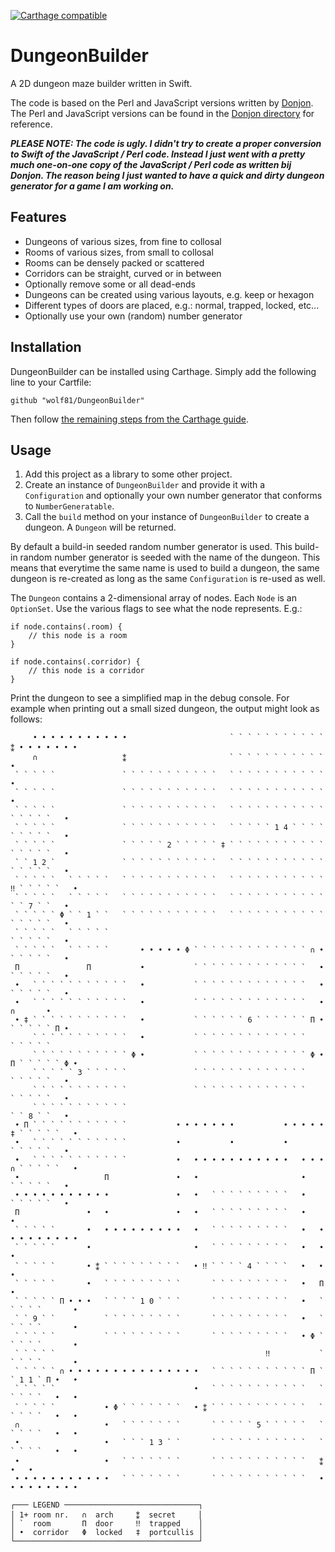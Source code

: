 [![Carthage compatible](https://img.shields.io/badge/Carthage-compatible-4BC51D.svg?style=flat)](https://github.com/Carthage/Carthage)

#  DungeonBuilder

A 2D dungeon maze builder written in Swift.

The code is based on the Perl and JavaScript versions written by [Donjon](https://donjon.bin.sh). The Perl and JavaScript versions can be found in the [Donjon directory](https://github.com/wolf81/DungeonBuilder/tree/master/Donjon) for reference.

**_PLEASE NOTE: The code is ugly. I didn't try to create a proper conversion to Swift of the JavaScript / Perl code. Instead I just went with a pretty much one-on-one copy of the JavaScript / Perl code as written bij Donjon. The reason being I just wanted to have a quick and dirty dungeon generator for a game I am working on._**

## Features

- Dungeons of various sizes, from fine to collosal
- Rooms of various sizes, from small to collosal
- Rooms can be densely packed or scattered
- Corridors can be straight, curved or in between
- Optionally remove some or all dead-ends
- Dungeons can be created using various layouts, e.g. keep or hexagon
- Different types of doors are placed, e.g.: normal, trapped, locked, etc...
- Optionally use your own (random) number generator

## Installation

DungeonBuilder can be installed using Carthage. Simply add the following line to your Cartfile:

    github "wolf81/DungeonBuilder"

Then follow [the remaining steps from the Carthage guide](https://github.com/Carthage/Carthage).

## Usage

1. Add this project as a library to some other project.
2. Create an instance of `DungeonBuilder` and provide it with a `Configuration` and optionally your own number generator that conforms to `NumberGeneratable`.
3. Call the `build` method on your instance of `DungeonBuilder` to create a dungeon. A `Dungeon` will be returned.

By default a build-in seeded random number generator is used. This build-in random number generator is seeded with the name of the dungeon. This means that everytime the same name is used to build a dungeon, the same dungeon is re-created as long as the same `Configuration` is re-used as well.   

The `Dungeon` contains a 2-dimensional array of nodes. Each `Node` is an `OptionSet`. Use the various flags to see what the node represents.  E.g.: 

    if node.contains(.room) {
        // this node is a room
    } 
    
    if node.contains(.corridor) {
        // this node is a corridor
    }

Print the dungeon to see a simplified map in the debug console. For example when printing out a small sized dungeon, the output might look as follows:

                                                                                          
         • • • • • • • • • • •                       ` ` ` ` ` ` ` ` ` ` ` ⁑ • • • • • • •  
         ∩                   ⁑                       ` ` ` ` ` ` ` ` ` ` `               •  
     ` ` ` ` `               ` ` ` ` ` ` ` ` ` ` `   ` ` ` ` ` ` ` ` ` ` `               •  
     ` ` ` ` `               ` ` ` ` ` ` ` ` ` ` `   ` ` ` ` ` ` ` ` ` ` `               •  
     ` ` ` ` `               ` ` ` ` ` ` ` ` ` ` `   ` ` ` ` ` ` ` ` ` ` `   ` ` ` ` `   •  
     ` ` ` ` `               ` ` ` ` ` ` ` ` ` ` `   ` ` ` ` ` 1 4 ` ` ` `   ` ` ` ` `   •  
     ` ` ` ` `               ` ` ` ` ` 2 ` ` ` ` ` ‡ ` ` ` ` ` ` ` ` ` ` `   ` ` ` ` `   •  
     ` ` 1 2 `               ` ` ` ` ` ` ` ` ` ` `   ` ` ` ` ` ` ` ` ` ` `   ` ` ` ` `   •  
     ` ` ` ` `   ` ` ` ` `   ` ` ` ` ` ` ` ` ` ` `   ` ` ` ` ` ` ` ` ` ` ` ‼ ` ` ` ` `   •  
     ` ` ` ` `   ` ` ` ` `   ` ` ` ` ` ` ` ` ` ` `   ` ` ` ` ` ` ` ` ` ` `   ` ` 7 ` `   •  
     ` ` ` ` ` Φ ` ` 1 ` `   ` ` ` ` ` ` ` ` ` ` `   ` ` ` ` ` ` ` ` ` ` `   ` ` ` ` `   •  
     ` ` ` ` `   ` ` ` ` `                                                   ` ` ` ` `   •  
     ` ` ` ` `   ` ` ` ` `       • • • • • Φ ` ` ` ` ` ` ` ` ` ` ` ` ` ∩ •   ` ` ` ` `   •  
     Π               Π           •           ` ` ` ` ` ` ` ` ` ` ` ` `   •   ` ` ` ` `   •  
     •   ` ` ` ` ` ` ` ` ` ` `   •           ` ` ` ` ` ` ` ` ` ` ` ` `   •   ` ` ` ` `   •  
     •   ` ` ` ` ` ` ` ` ` ` `   •           ` ` ` ` ` ` ` ` ` ` ` ` `   •       ∩       •  
     • ‡ ` ` ` ` ` ` ` ` ` ` `   •           ` ` ` ` ` ` 6 ` ` ` ` ` ` Π •   ` ` ` ` ` Π •  
         ` ` ` ` ` ` ` ` ` ` `   •           ` ` ` ` ` ` ` ` ` ` ` ` `       ` ` ` ` `      
         ` ` ` ` ` ` ` ` ` ` ` Φ •           ` ` ` ` ` ` ` ` ` ` ` ` ` Φ • Π ` ` ` ` ` Φ •  
         ` ` ` ` ` 3 ` ` ` ` `               ` ` ` ` ` ` ` ` ` ` ` ` `       ` ` ` ` `   •  
         ` ` ` ` ` ` ` ` ` ` `               ` ` ` ` ` ` ` ` ` ` ` ` `       ` ` ` ` `   •  
         ` ` ` ` ` ` ` ` ` ` `                                               ` ` 8 ` `   •  
     • Π ` ` ` ` ` ` ` ` ` ` `           • • • • • • •           • • • • • ‡ ` ` ` ` `   •  
     •   ` ` ` ` ` ` ` ` ` ` `           •           •           •           ` ` ` ` `   •  
     •   ` ` ` ` ` ` ` ` ` ` `           •   • • • • • • • • • • •   • • • ∩ ` ` ` ` `   •  
     •                   Π               •   •                       •       ` ` ` ` `   •  
     • • • • • • • • • • •               •   •   ` ` ` ` ` ` ` ` `   •       ` ` ` ` `   •  
     Π               •   •               •   •   ` ` ` ` ` ` ` ` `   •                   •  
     ` ` ` ` `       •   • • • • • • • • •   •   ` ` ` ` ` ` ` ` `   •   • • • • • • • • •  
     ` ` ` ` `       •                       •   ` ` ` ` ` ` ` ` `   •   •               •  
     ` ` ` ` `       • ⁑ ` ` ` ` ` ` ` ` `   • ‼ ` ` ` ` 4 ` ` ` `   •   •               •  
     ` ` ` ` `       •   ` ` ` ` ` ` ` ` `       ` ` ` ` ` ` ` ` `   •   Π               •  
     ` ` ` ` ` Π • • •   ` ` ` ` 1 0 ` ` `       ` ` ` ` ` ` ` ` `   •   ` ` ` ` `       •  
     ` ` 9 ` `           ` ` ` ` ` ` ` ` `       ` ` ` ` ` ` ` ` `   •   ` ` ` ` `       •  
     ` ` ` ` `           ` ` ` ` ` ` ` ` `       ` ` ` ` ` ` ` ` `   • Φ ` ` ` ` `       •  
     ` ` ` ` `                                               ‼           ` ` ` ` `       •  
     ` ` ` ` ` ∩ • • • • • • • • • • • • • • •   ` ` ` ` ` ` ` ` ` ` ` Π ` ` 1 1 ` Π •   •  
     ` ` ` ` `                               •   ` ` ` ` ` ` ` ` ` ` `   ` ` ` ` `   •   •  
     ` ` ` ` `           • Φ ` ` ` ` ` ` `   • ⁑ ` ` ` ` ` ` ` ` ` ` `   ` ` ` ` `   •   •  
     ∩                   •   ` ` ` ` ` ` `       ` ` ` ` ` 5 ` ` ` ` `   ` ` ` ` `   •   •  
     •                   •   ` ` ` 1 3 ` `       ` ` ` ` ` ` ` ` ` ` `   ` ` ` ` `   •   •  
     •                   •   ` ` ` ` ` ` `       ` ` ` ` ` ` ` ` ` ` `   ⁑           •   •  
     • • • • • • • • • • •   ` ` ` ` ` ` `       ` ` ` ` ` ` ` ` ` ` `   • • • • • • • • •  
                                                                                            
    ┌─── LEGEND ──────────────────────────────┐
    │ 1+ room nr.   ∩  arch     ⁑  secret     │
    │ `  room       Π  door     ‼  trapped    │
    │ •  corridor   Φ  locked   ‡  portcullis │
    └─────────────────────────────────────────┘